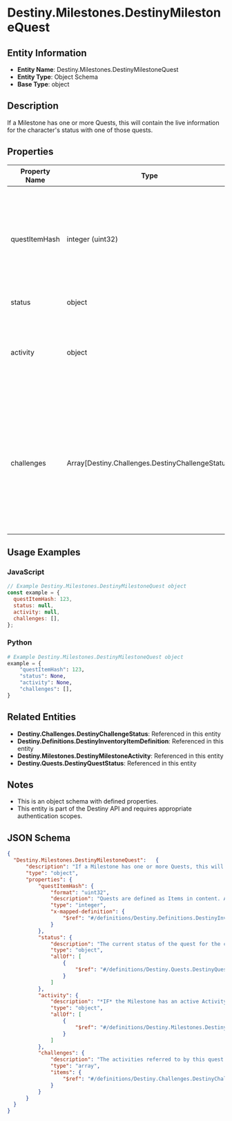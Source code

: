 # Destiny.Milestones.DestinyMilestoneQuest

## Entity Information
- **Entity Name**: Destiny.Milestones.DestinyMilestoneQuest
- **Entity Type**: Object Schema
- **Base Type**: object

## Description
If a Milestone has one or more Quests, this will contain the live information for the character's status with one of those quests.

## Properties

| Property Name | Type | Description | Required |
|---------------|------|-------------|----------|
| questItemHash | integer (uint32) | Quests are defined as Items in content. As such, this is the hash identifier of the DestinyInventoryItemDefinition that represents this quest. It will have pointers to all of the steps in the quest, and display information for the quest (title, description, icon etc) Individual steps will be referred to in the Quest item's DestinyInventoryItemDefinition.setData property, and themselves are Items with their own renderable data. | No |
| status | object | The current status of the quest for the character making the request. | No |
| activity | object | *IF* the Milestone has an active Activity that can give you greater details about what you need to do, it will be returned here. Remember to associate this with the DestinyMilestoneDefinition's activities to get details about the activity, including what specific quest it is related to if you have multiple quests to choose from. | No |
| challenges | Array[Destiny.Challenges.DestinyChallengeStatus] | The activities referred to by this quest can have many associated challenges. They are all contained here, with activityHashes so that you can associate them with the specific activity variants in which they can be found. In retrospect, I probably should have put these under the specific Activity Variants, but it's too late to change it now. Theoretically, a quest without Activities can still have Challenges, which is why this is on a higher level than activity/variants, but it probably should have been in both places. That may come as a later revision. | No |

## Usage Examples

### JavaScript
```javascript
// Example Destiny.Milestones.DestinyMilestoneQuest object
const example = {
  questItemHash: 123,
  status: null,
  activity: null,
  challenges: [],
};
```

### Python
```python
# Example Destiny.Milestones.DestinyMilestoneQuest object
example = {
    "questItemHash": 123,
    "status": None,
    "activity": None,
    "challenges": [],
}
```

## Related Entities
- **Destiny.Challenges.DestinyChallengeStatus**: Referenced in this entity
- **Destiny.Definitions.DestinyInventoryItemDefinition**: Referenced in this entity
- **Destiny.Milestones.DestinyMilestoneActivity**: Referenced in this entity
- **Destiny.Quests.DestinyQuestStatus**: Referenced in this entity

## Notes
- This is an object schema with defined properties.
- This entity is part of the Destiny API and requires appropriate authentication scopes.

## JSON Schema
```json
{
  "Destiny.Milestones.DestinyMilestoneQuest":   {
      "description": "If a Milestone has one or more Quests, this will contain the live information for the character's status with one of those quests.",
      "type": "object",
      "properties": {
          "questItemHash": {
              "format": "uint32",
              "description": "Quests are defined as Items in content. As such, this is the hash identifier of the DestinyInventoryItemDefinition that represents this quest. It will have pointers to all of the steps in the quest, and display information for the quest (title, description, icon etc) Individual steps will be referred to in the Quest item's DestinyInventoryItemDefinition.setData property, and themselves are Items with their own renderable data.",
              "type": "integer",
              "x-mapped-definition": {
                  "$ref": "#/definitions/Destiny.Definitions.DestinyInventoryItemDefinition"
              }
          },
          "status": {
              "description": "The current status of the quest for the character making the request.",
              "type": "object",
              "allOf": [
                  {
                      "$ref": "#/definitions/Destiny.Quests.DestinyQuestStatus"
                  }
              ]
          },
          "activity": {
              "description": "*IF* the Milestone has an active Activity that can give you greater details about what you need to do, it will be returned here. Remember to associate this with the DestinyMilestoneDefinition's activities to get details about the activity, including what specific quest it is related to if you have multiple quests to choose from.",
              "type": "object",
              "allOf": [
                  {
                      "$ref": "#/definitions/Destiny.Milestones.DestinyMilestoneActivity"
                  }
              ]
          },
          "challenges": {
              "description": "The activities referred to by this quest can have many associated challenges. They are all contained here, with activityHashes so that you can associate them with the specific activity variants in which they can be found. In retrospect, I probably should have put these under the specific Activity Variants, but it's too late to change it now. Theoretically, a quest without Activities can still have Challenges, which is why this is on a higher level than activity/variants, but it probably should have been in both places. That may come as a later revision.",
              "type": "array",
              "items": {
                  "$ref": "#/definitions/Destiny.Challenges.DestinyChallengeStatus"
              }
          }
      }
  }
}
```
